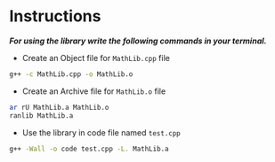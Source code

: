 # Instructions
___For using the library write the following commands in your terminal.___

* Create an Object file for `MathLib.cpp` file
```bash
g++ -c MathLib.cpp -o MathLib.o
```
* Create an Archive file for `MathLib.o` file
```bash
ar rU MathLib.a MathLib.o
ranlib MathLib.a
```
* Use the library in code file named `test.cpp`
```bash
g++ -Wall -o code test.cpp -L. MathLib.a
```
